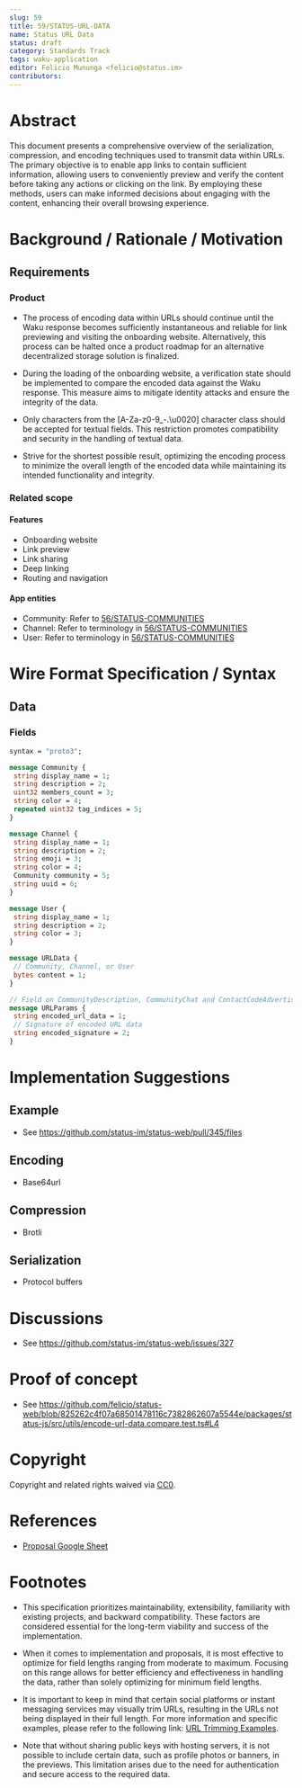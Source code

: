 ```yaml
---
slug: 59
title: 59/STATUS-URL-DATA
name: Status URL Data
status: draft
category: Standards Track
tags: waku-application
editor: Felicio Mununga <felicio@status.im>
contributors:
---
```


# Abstract

This document presents a comprehensive overview of the serialization, compression, and encoding techniques used to transmit data within URLs. 
The primary objective is to enable app links to contain sufficient information, allowing users to conveniently preview and verify the content before taking any actions or clicking on the link. 
By employing these methods, users can make informed decisions about engaging with the content, enhancing their overall browsing experience.

# Background / Rationale / Motivation

## Requirements

### Product

- The process of encoding data within URLs should continue until the Waku response becomes sufficiently instantaneous and reliable for link previewing and visiting the onboarding website. Alternatively, this process can be halted once a product roadmap for an alternative decentralized storage solution is finalized.

- During the loading of the onboarding website, a verification state should be implemented to compare the encoded data against the Waku response. This measure aims to mitigate identity attacks and ensure the integrity of the data.

- Only characters from the [A-Za-z0-9_-.\u0020] character class should be accepted for textual fields. This restriction promotes compatibility and security in the handling of textual data.

- Strive for the shortest possible result, optimizing the encoding process to minimize the overall length of the encoded data while maintaining its intended functionality and integrity.
### Related scope

#### Features

- Onboarding website
- Link preview
- Link sharing
- Deep linking
- Routing and navigation

#### App entities

- Community: Refer to [56/STATUS-COMMUNITIES](/spec/56)
- Channel: Refer to terminology in [56/STATUS-COMMUNITIES](/spec/56)
- User: Refer to terminology in [56/STATUS-COMMUNITIES](/spec/56)

# Wire Format Specification / Syntax

## Data

### Fields

```protobuf
syntax = "proto3";

message Community {
 string display_name = 1;
 string description = 2;
 uint32 members_count = 3;
 string color = 4;
 repeated uint32 tag_indices = 5;
}

message Channel {
 string display_name = 1;
 string description = 2;
 string emoji = 3;
 string color = 4;
 Community community = 5;
 string uuid = 6;
}

message User {
 string display_name = 1;
 string description = 2;
 string color = 3;
}

message URLData {
 // Community, Channel, or User
 bytes content = 1;
}

// Field on CommunityDescription, CommunityChat and ContactCodeAdvertisement
message URLParams {
 string encoded_url_data = 1;
 // Signature of encoded URL data
 string encoded_signature = 2;
}
```

# Implementation Suggestions

## Example

- See <https://github.com/status-im/status-web/pull/345/files>

## Encoding

- Base64url

## Compression

- Brotli

## Serialization

- Protocol buffers

<!-- # (Further Optional Sections) -->

# Discussions

- See <https://github.com/status-im/status-web/issues/327>

# Proof of concept

- See <https://github.com/felicio/status-web/blob/825262c4f07a68501478116c7382862607a5544e/packages/status-js/src/utils/encode-url-data.compare.test.ts#L4>

<!-- # Security/Privacy Considerations

A standard track RFC in `stable` status MUST feature this section.
A standard track RFC in `raw` or `draft` status SHOULD feature this section.
Informational RFCs (in any state) may feature this section.
If there are none, this section MUST explicitly state that fact.
This section MAY contain additional relevant information, e.g. an explanation as to why there are no security consideration for the respective document. -->

# Copyright

Copyright and related rights waived via [CC0](https://creativecommons.org/publicdomain/zero/1.0/).

# References

- [Proposal Google Sheet](https://docs.google.com/spreadsheets/d/1JD4kp0aUm90piUZ7FgM_c2NGe2PdN8BFB11wmt5UZIY/edit?usp=sharing)

<!-- ## informative

A list of additional references. -->

# Footnotes

- This specification prioritizes maintainability, extensibility, familiarity with existing projects, and backward compatibility. 
These factors are considered essential for the long-term viability and success of the implementation.

- When it comes to implementation and proposals, it is most effective to optimize for field lengths ranging from moderate to maximum. 
Focusing on this range allows for better efficiency and effectiveness in handling the data, rather than solely optimizing for minimum field lengths.

- It is important to keep in mind that certain social platforms or instant messaging services may visually trim URLs, resulting in the URLs not being displayed in their full length.
For more information and specific examples, please refer to the following link: [URL Trimming Examples](https://docs.google.com/spreadsheets/d/1JD4kp0aUm90piUZ7FgM_c2NGe2PdN8BFB11wmt5UZIY/edit#gid=1260088614).

- Note that without sharing public keys with hosting servers, it is not possible to include certain data, such as profile photos or banners, in the previews. 
This limitation arises due to the need for authentication and secure access to the required data.
